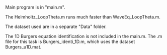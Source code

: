 Main program is in "main.m".

The Helmholtz_LoopTheta.m runs much faster than WaveEq_LoopTheta.m.

The dataset used are in a separate "Data" folder.

The 1D Burgers equation identification is not included in the main.m.  The .m file for this task is Burgers_identi_1D.m, which uses the dataset Burgers_u1D.mat.
